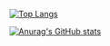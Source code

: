 [![Top Langs](https://github-readme-stats.vercel.app/api/top-langs/?username=UCHIDA-AKIRA018&count_private=true
)](https://github.com/anuraghazra/github-readme-stats)

[![Anurag's GitHub stats](https://github-readme-stats.vercel.app/api?username=UCHIDA-AKIRA018
)](https://github.com/anuraghazra/github-readme-stats)
